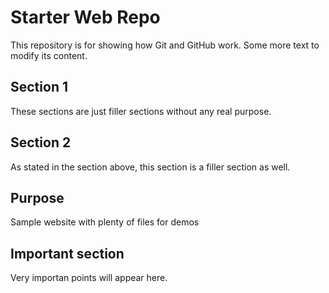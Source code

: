 # Starter Web Repo

This repository is for showing how Git and GitHub work. Some more text to modify its content.

## Section 1 

These sections are just filler sections without any real purpose.

## Section 2

As stated in the section above, this section is a filler section as well.

## Purpose

Sample website with plenty of files for demos

## Important section

Very importan points will appear here.